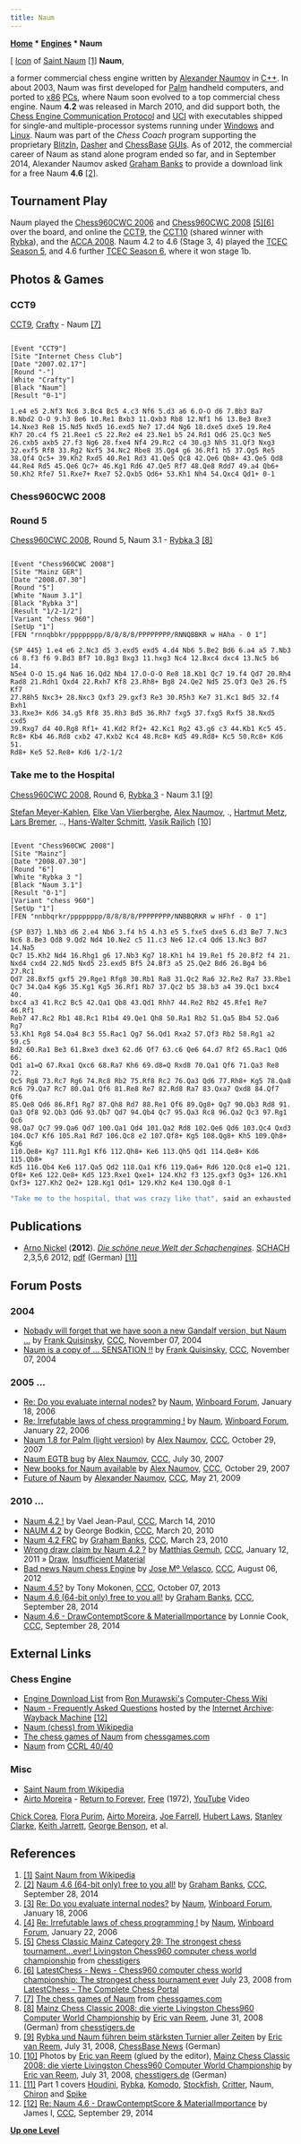 ```yaml
---
title: Naum
---
```

**[Home](Home "Home") \* [Engines](Engines "Engines") \* Naum**



[ [Icon](https://en.wikipedia.org/wiki/Icon) of [Saint Naum](https://en.wikipedia.org/wiki/Saint_Naum) <a id="cite-note-1" href="#cite-ref-1">[1]</a>
**Naum**,  

a former commercial chess engine written by [Alexander Naumov](Alexander_Naumov "Alexander Naumov") in [C++](Cpp "Cpp"). In about 2003, Naum was first developed for [Palm](index.php?title=Palm&action=edit&redlink=1 "Palm (page does not exist)") handheld computers, and ported to [x86](X86 "X86") [PCs](IBM_PC "IBM PC"), where Naum soon evolved to a top commercial chess engine. Naum **4.2** was released in March 2010, and did support both, the [Chess Engine Communication Protocol](Chess_Engine_Communication_Protocol "Chess Engine Communication Protocol") and [UCI](UCI "UCI") with executables shipped for single-and multiple-processor systems running under [Windows](Windows "Windows") and [Linux](Linux "Linux"). Naum was part of the *Chess Coach* program supporting the proprietary [BlitzIn](index.php?title=BlitzIn&action=edit&redlink=1 "BlitzIn (page does not exist)"), [Dasher](index.php?title=Dasher&action=edit&redlink=1 "Dasher (page does not exist)") and [ChessBase](ChessBase_(Database) "ChessBase (Database)") [GUIs](GUI "GUI"). As of 2012, the commercial career of Naum as stand alone program ended so far, and in September 2014, Alexander Naumov asked [Graham Banks](Graham_Banks "Graham Banks") to provide a download link for a free Naum **4.6** <a id="cite-note-2" href="#cite-ref-2">[2]</a>. 



## Tournament Play


Naum played the [Chess960CWC 2006](Chess960CWC_2006 "Chess960CWC 2006") and [Chess960CWC 2008](Chess960CWC_2008 "Chess960CWC 2008") <a id="cite-note-5" href="#cite-ref-5">[5]</a><a id="cite-note-6" href="#cite-ref-6">[6]</a> over the board, and online the [CCT9](CCT9 "CCT9"), the [CCT10](CCT10 "CCT10") (shared winner with [Rybka](Rybka "Rybka")), and the [ACCA 2008](ACCA_2008 "ACCA 2008"). Naum 4.2 to 4.6 (Stage 3, 4) played the [TCEC Season 5](TCEC_Season_5 "TCEC Season 5"), and 4.6 further [TCEC Season 6](TCEC_Season_6 "TCEC Season 6"), where it won stage 1b.



## Photos & Games


### CCT9


[CCT9](CCT9 "CCT9"), [Crafty](Crafty "Crafty") - Naum <a id="cite-note-7" href="#cite-ref-7">[7]</a>




```

[Event "CCT9"]
[Site "Internet Chess Club"]
[Date "2007.02.17"]
[Round "-"]
[White "Crafty"]
[Black "Naum"]
[Result "0-1"]

1.e4 e5 2.Nf3 Nc6 3.Bc4 Bc5 4.c3 Nf6 5.d3 a6 6.O-O d6 7.Bb3 Ba7 
8.Nbd2 O-O 9.h3 Be6 10.Re1 Bxb3 11.Qxb3 Rb8 12.Nf1 h6 13.Be3 Bxe3 
14.Nxe3 Re8 15.Nd5 Nxd5 16.exd5 Ne7 17.d4 Ng6 18.dxe5 dxe5 19.Re4 
Kh7 20.c4 f5 21.Ree1 c5 22.Re2 e4 23.Ne1 b5 24.Rd1 Qd6 25.Qc3 Ne5 
26.cxb5 axb5 27.f3 Ng6 28.fxe4 Nf4 29.Rc2 c4 30.g3 Nh5 31.Qf3 Nxg3
32.exf5 Rf8 33.Rg2 Nxf5 34.Nc2 Rbe8 35.Qg4 g6 36.Rf1 h5 37.Qg5 Re5 
38.Qf4 Qc5+ 39.Kh2 Rxd5 40.Re1 Rd3 41.Qe5 Qc8 42.Qe6 Qb8+ 43.Qe5 Qd8 
44.Re4 Rd5 45.Qe6 Qc7+ 46.Kg1 Rd6 47.Qe5 Rf7 48.Qe8 Rdd7 49.a4 Qb6+ 
50.Kh2 Rfe7 51.Rxe7+ Rxe7 52.Qxb5 Qd6+ 53.Kh1 Nh4 54.Qxc4 Qd1+ 0-1

```

### Chess960CWC 2008


### Round 5


[Chess960CWC 2008](Chess960CWC_2008 "Chess960CWC 2008"), Round 5, Naum 3.1 - [Rybka 3](Rybka "Rybka") <a id="cite-note-8" href="#cite-ref-8">[8]</a>




```

[Event "Chess960CWC 2008"]
[Site "Mainz GER"]
[Date "2008.07.30"]
[Round "5"]
[White "Naum 3.1"]
[Black "Rybka 3"]
[Result "1/2-1/2"]
[Variant "chess 960"]
[SetUp "1"]
[FEN "rnnqbbkr/pppppppp/8/8/8/8/PPPPPPPP/RNNQBBKR w HAha - 0 1"]

{SP 445} 1.e4 e6 2.Nc3 d5 3.exd5 exd5 4.d4 Nb6 5.Be2 Bd6 6.a4 a5 7.Nb3
c6 8.f3 f6 9.Bd3 Bf7 10.Bg3 Bxg3 11.hxg3 Nc4 12.Bxc4 dxc4 13.Nc5 b6 14.
N5e4 O-O 15.g4 Na6 16.Qd2 Nb4 17.O-O-O Re8 18.Kb1 Qc7 19.f4 Qd7 20.Rh4
Rad8 21.Rdh1 Qxd4 22.Rxh7 Kf8 23.Rh8+ Bg8 24.Qe2 Nd5 25.Qf3 Qe3 26.f5 Kf7
27.R8h5 Nxc3+ 28.Nxc3 Qxf3 29.gxf3 Re3 30.R5h3 Ke7 31.Kc1 Bd5 32.f4 Bxh1
33.Rxe3+ Kd6 34.g5 Rf8 35.Rh3 Bd5 36.Rh7 fxg5 37.fxg5 Rxf5 38.Nxd5 cxd5
39.Rxg7 d4 40.Rg8 Rf1+ 41.Kd2 Rf2+ 42.Kc1 Rg2 43.g6 c3 44.Kb1 Kc5 45.
Rc8+ Kb4 46.Rd8 cxb2 47.Kxb2 Kc4 48.Rc8+ Kd5 49.Rd8+ Kc5 50.Rc8+ Kd6 51.
Rd8+ Ke5 52.Re8+ Kd6 1/2-1/2

```





### Take me to the Hospital


[Chess960CWC 2008](Chess960CWC_2008 "Chess960CWC 2008"), Round 6, [Rybka 3](Rybka "Rybka") - Naum 3.1 <a id="cite-note-9" href="#cite-ref-9">[9]</a>



 [](http://www.chesstigers.de/ccm9_index_news.php?id=1435&rubrik=6&lang=0&kat=6) 
[Stefan Meyer-Kahlen](Stefan_Meyer-Kahlen "Stefan Meyer-Kahlen"), [Elke Van Vlierberghe](Elke_Van_Vlierberghe "Elke Van Vlierberghe"), [Alex Naumov](Alexander_Naumov "Alexander Naumov"), ., [Hartmut Metz](http://www.scr-kuppenheim.de/meko/index.html), [Lars Bremer](Lars_Bremer "Lars Bremer"), .., [Hans-Walter Schmitt](index.php?title=Hans-Walter_Schmitt&action=edit&redlink=1 "Hans-Walter Schmitt (page does not exist)"), [Vasik Rajlich](Vasik_Rajlich "Vasik Rajlich") <a id="cite-note-10" href="#cite-ref-10">[10]</a>




```

[Event "Chess960CWC 2008"]
[Site "Mainz"]
[Date "2008.07.30"]
[Round "6"]
[White "Rybka 3 "]
[Black "Naum 3.1"]
[Result "0-1"]
[Variant "chess 960"]
[SetUp "1"]
[FEN "nnbbqrkr/pppppppp/8/8/8/8/PPPPPPPP/NNBBQRKR w HFhf - 0 1"]

{SP 037} 1.Nb3 d6 2.e4 Nb6 3.f4 h5 4.h3 e5 5.fxe5 dxe5 6.d3 Be7 7.Nc3
Nc6 8.Be3 Qd8 9.Qd2 Nd4 10.Ne2 c5 11.c3 Ne6 12.c4 Qd6 13.Nc3 Bd7 14.Na5
Qc7 15.Kh2 Nd4 16.Rhg1 g6 17.Nb3 Kg7 18.Kh1 h4 19.Re1 f5 20.Bf2 f4 21.
Nxd4 cxd4 22.Nd5 Nxd5 23.exd5 Bf5 24.Bf3 a5 25.Qe2 Bd6 26.Bg4 b6 27.Rc1
Qd7 28.Bxf5 gxf5 29.Rge1 Rfg8 30.Rb1 Ra8 31.Qc2 Ra6 32.Re2 Ra7 33.Rbe1
Qc7 34.Qa4 Kg6 35.Kg1 Kg5 36.Rf1 Rb7 37.Qc2 b5 38.b3 a4 39.Qc1 bxc4 40.
bxc4 a3 41.Rc2 Bc5 42.Qa1 Qb8 43.Qd1 Rhh7 44.Re2 Rb2 45.Rfe1 Re7 46.Rf1
Reb7 47.Rc2 Rb1 48.Rc1 R1b4 49.Qe1 Qh8 50.Ra1 Rb2 51.Qa5 Bb4 52.Qa6 Rg7
53.Kh1 Rg8 54.Qa4 Bc3 55.Rac1 Qg7 56.Qd1 Rxa2 57.Qf3 Rb2 58.Rg1 a2 59.c5
Bd2 60.Ra1 Be3 61.Bxe3 dxe3 62.d6 Qf7 63.c6 Qe6 64.d7 Rf2 65.Rac1 Qd6 66.
Qd1 a1=Q 67.Rxa1 Qxc6 68.Ra7 Kh6 69.d8=Q Rxd8 70.Qa1 Qf6 71.Qa3 Re8 72.
Qc5 Rg8 73.Rc7 Rg6 74.Rc8 Rb2 75.Rf8 Rc2 76.Qa3 Qd6 77.Rh8+ Kg5 78.Qa8
Rc6 79.Qa7 Rc7 80.Qa1 Qf6 81.Re8 Re7 82.Rd8 Ra7 83.Qxa7 Qxd8 84.Qf7 Qf6
85.Qe8 Qd6 86.Rf1 Rg7 87.Qh8 Rd7 88.Re1 Qf6 89.Qg8+ Qg7 90.Qb3 Rd8 91.
Qa3 Qf8 92.Qb3 Qd6 93.Qb7 Qd7 94.Qb4 Qc7 95.Qa3 Rc8 96.Qa2 Qc3 97.Rg1 Qc6
98.Qa7 Qc7 99.Qa6 Qd7 100.Qa1 Qd4 101.Qa2 Rd8 102.Qe6 Qd6 103.Qc4 Qxd3
104.Qc7 Kf6 105.Ra1 Rd7 106.Qc8 e2 107.Qf8+ Kg5 108.Qg8+ Kh5 109.Qh8+ Kg6
110.Qe8+ Kg7 111.Rg1 Kf6 112.Qh8+ Ke6 113.Qh5 Qd1 114.Qe8+ Kd6 115.Qb8+
Kd5 116.Qb4 Ke6 117.Qa5 Qd2 118.Qa1 Kf6 119.Qa6+ Rd6 120.Qc8 e1=Q 121.
Qf8+ Ke6 122.Qe8+ Kd5 123.Rxe1 Qxe1+ 124.Kh2 f3 125.gxf3 Qg3+ 126.Kh1
Qxf3+ 127.Kh2 Qe2+ 128.Kg1 Qd1+ 129.Kh2 Ke4 130.Qg8 0-1

```


```C++
"Take me to the hospital, that was crazy like that", said an exhausted [Alexander Naumov](Alexander_Naumov "Alexander Naumov") right after [his opponent](Vasik_Rajlich "Vasik Rajlich") resigned. The game was already a few minutes over when he was still shaking like a leaf and his hands were freezing ... 

```

## Publications


* [Arno Nickel](Arno_Nickel "Arno Nickel") (**2012**). *[Die schöne neue Welt der Schachengines](http://www.edition-marco-shop.de/epages/64079634.sf/de_DE/?ObjectPath=/Shops/64079634/Categories/Schachgeschehen/Computerschach)*. [SCHACH](http://www.zeitschriftschach.de/) 2,3,5,6 2012, [pdf](http://www.edition-marco-shop.de/WebRoot/Store14/Shops/64079634/5177/F0A3/C389/D0DD/3A71/C0A8/2935/25F6/Die_schoene_neue_Welt_der_Schachengines.pdf) (German) <a id="cite-note-11" href="#cite-ref-11">[11]</a>


## Forum Posts


### 2004


* [Nobady will forget that we have soon a new Gandalf version, but Naum ...](https://www.stmintz.com/ccc/index.php?id=394848) by [Frank Quisinsky](Frank_Quisinsky "Frank Quisinsky"), [CCC](CCC "CCC"), November 07, 2004
* [Naum is a copy of ... SENSATION !!](https://www.stmintz.com/ccc/index.php?id=394866) by [Frank Quisinsky](Frank_Quisinsky "Frank Quisinsky"), [CCC](CCC "CCC"), November 07, 2004


### 2005 ...


* [Re: Do you evaluate internal nodes?](http://www.open-aurec.com/wbforum/viewtopic.php?f=4&t=4155#p21405) by [Naum](Alexander_Naumov "Alexander Naumov"), [Winboard Forum](Computer_Chess_Forums "Computer Chess Forums"), January 18, 2006
* [Re: Irrefutable laws of chess programming !](http://www.open-aurec.com/wbforum/viewtopic.php?f=4&t=4197#p21614) by [Naum](Alexander_Naumov "Alexander Naumov"), [Winboard Forum](Computer_Chess_Forums "Computer Chess Forums"), January 22, 2006
* [Naum 1.8 for Palm (light version)](https://www.stmintz.com/ccc/index.php?id=442233) by [Alex Naumov](Alexander_Naumov "Alexander Naumov"), [CCC](CCC "CCC"), October 29, 2007
* [Naum EGTB bug](http://www.talkchess.com/forum/viewtopic.php?t=15447) by [Alex Naumov](Alexander_Naumov "Alexander Naumov"), [CCC](CCC "CCC"), July 30, 2007
* [New books for Naum available](http://www.talkchess.com/forum/viewtopic.php?t=17458) by [Alex Naumov](Alexander_Naumov "Alexander Naumov"), [CCC](CCC "CCC"), October 29, 2007
* [Future of Naum](http://www.talkchess.com/forum/viewtopic.php?t=28043&) by [Alexander Naumov](Alexander_Naumov "Alexander Naumov"), [CCC](CCC "CCC"), May 21, 2009


### 2010 ...


* [Naum 4.2 !](http://www.talkchess.com/forum/viewtopic.php?t=33253) by Vael Jean-Paul, [CCC](CCC "CCC"), March 14, 2010
* [NAUM 4.2](http://www.talkchess.com/forum/viewtopic.php?t=33366) by George Bodkin, [CCC](CCC "CCC"), March 20, 2010
* [Naum 4.2 FRC](http://www.talkchess.com/forum/viewtopic.php?t=33429) by [Graham Banks](Graham_Banks "Graham Banks"), [CCC](CCC "CCC"), March 23, 2010
* [Wrong draw claim by Naum 4.2 ?](http://www.talkchess.com/forum/viewtopic.php?t=37592) by [Matthias Gemuh](Matthias_Gemuh "Matthias Gemuh"), [CCC](CCC "CCC"), January 12, 2011 » [Draw](Draw "Draw"), [Insufficient Material](Material#InsufficientMaterial "Material")
* [Bad news Naum chess Engine](http://www.talkchess.com/forum/viewtopic.php?t=44701) by [Jose Mº Velasco](Jose_Maria_Velasco "Jose Maria Velasco"), [CCC](CCC "CCC"), August 06, 2012
* [Naum 4.5?](http://www.talkchess.com/forum/viewtopic.php?t=49627) by Tony Mokonen, [CCC](CCC "CCC"), October 07, 2013
* [Naum 4.6 (64-bit only) free to you all!](http://www.talkchess.com/forum/viewtopic.php?t=53858) by [Graham Banks](Graham_Banks "Graham Banks"), [CCC](CCC "CCC"), September 28, 2014
* [Naum 4.6 - DrawContemptScore & MaterialImportance](http://www.talkchess.com/forum/viewtopic.php?t=53863) by Lonnie Cook, [CCC](CCC "CCC"), September 28, 2014


## External Links


### Chess Engine


* [Engine Download List](http://www.computer-chess.org/doku.php?id=computer_chess:wiki:download:engine_download_list) from [Ron Murawski's](Ron_Murawski "Ron Murawski") [Computer-Chess Wiki](http://computer-chess.org/doku.php?id=home)
* [Naum - Frequently Asked Questions](https://web.archive.org/web/20120529171234/http://naumchess.brinkster.net/faq.html) hosted by the [Internet Archive](https://en.wikipedia.org/wiki/Internet_Archive): [Wayback Machine](https://en.wikipedia.org/wiki/Wayback_Machine) <a id="cite-note-12" href="#cite-ref-12">[12]</a>
* [Naum (chess) from Wikipedia](https://en.wikipedia.org/wiki/Naum_%28chess%29)
* [The chess games of Naum](http://www.chessgames.com/perl/chessplayer?pid=111056) from [chessgames.com](http://www.chessgames.com/index.html)
* [Naum](http://computerchess.org.uk/ccrl/4040/cgi/compare_engines.cgi?family=Naum&print=Rating+list&print=Results+table&print=LOS+table&print=Ponder+hit+table&print=Eval+difference+table&print=Comopp+gamenum+table&print=Overlap+table&print=Score+with+common+opponents) from [CCRL 40/40](CCRL "CCRL")


### Misc


* [Saint Naum from Wikipedia](https://en.wikipedia.org/wiki/Saint_Naum)
* [Airto Moreira](Category:Airto_Moreira "Category:Airto Moreira") - [Return to Forever](Category:Return_to_Forever "Category:Return to Forever"), [Free](https://en.wikipedia.org/wiki/Free_%28Airto_album%29) (1972), [YouTube](https://en.wikipedia.org/wiki/YouTube) Video


 [Chick Corea](Category:Chick_Corea "Category:Chick Corea"), [Flora Purim](Category:Flora_Purim "Category:Flora Purim"), [Airto Moreira](Category:Airto_Moreira "Category:Airto Moreira"), [Joe Farrell](Category:Joe_Farrell "Category:Joe Farrell"), [Hubert Laws](https://en.wikipedia.org/wiki/Hubert_Laws), [Stanley Clarke](Category:Stanley_Clarke "Category:Stanley Clarke"), [Keith Jarrett](Category:Keith_Jarrett "Category:Keith Jarrett"), [George Benson](Category:George_Benson "Category:George Benson"), et al.
 
## References


1. <a id="cite-ref-1" href="#cite-note-1">[1]</a> [Saint Naum from Wikipedia](https://en.wikipedia.org/wiki/Saint_Naum)
2. <a id="cite-ref-2" href="#cite-note-2">[2]</a> [Naum 4.6 (64-bit only) free to you all!](http://www.talkchess.com/forum/viewtopic.php?t=53858) by [Graham Banks](Graham_Banks "Graham Banks"), [CCC](CCC "CCC"), September 28, 2014
3. <a id="cite-ref-3" href="#cite-note-3">[3]</a> [Re: Do you evaluate internal nodes?](http://www.open-aurec.com/wbforum/viewtopic.php?f=4&t=4155#p21405) by [Naum](Alexander_Naumov "Alexander Naumov"), [Winboard Forum](Computer_Chess_Forums "Computer Chess Forums"), January 18, 2006
4. <a id="cite-ref-4" href="#cite-note-4">[4]</a> [Re: Irrefutable laws of chess programming !](http://www.open-aurec.com/wbforum/viewtopic.php?f=4&t=4197#p21614) by [Naum](Alexander_Naumov "Alexander Naumov"), [Winboard Forum](Computer_Chess_Forums "Computer Chess Forums"), January 22, 2006
5. <a id="cite-ref-5" href="#cite-note-5">[5]</a> [Chess Classic Mainz Category 29: The strongest chess tournament…ever! Livingston Chess960 computer chess world championship](http://www.chesstigers.de/ccm9_index_news.php?id=1406&rubrik=6&lang=1&kat=6) from [chesstigers](http://www.chesstigers.de/ccm9.php?lang=1)
6. <a id="cite-ref-6" href="#cite-note-6">[6]</a> [LatestChess - News - Chess960 computer chess world championship: The strongest chess tournament ever](http://latestchess.com/showNews.php?id=165) July 23, 2008 from [LatestChess - The Complete Chess Portal](http://www.latestchess.com/)
7. <a id="cite-ref-7" href="#cite-note-7">[7]</a> [The chess games of Naum](http://www.chessgames.com/perl/chessplayer?pid=111056) from [chessgames.com](http://www.chessgames.com/index.html)
8. <a id="cite-ref-8" href="#cite-note-8">[8]</a> [Mainz Chess Classic 2008: die vierte Livingston Chess960 Computer World Championship](http://www.chesstigers.de/ccm9_index_news.php?id=1435&rubrik=6&lang=0&kat=6) by [Eric van Reem](Eric_van_Reem "Eric van Reem"), June 31, 2008 (German) from [chesstigers.de](http://www.chesstigers.de/ccm9.php?lang=0)
9. <a id="cite-ref-9" href="#cite-note-9">[9]</a> [Rybka und Naum führen beim stärksten Turnier aller Zeiten](http://www.chessbase.de/nachrichten.asp?newsid=7990) by [Eric van Reem](Eric_van_Reem "Eric van Reem"), July 31, 2008, [ChessBase News](ChessBase "ChessBase") (German)
10. <a id="cite-ref-10" href="#cite-note-10">[10]</a> Photos by [Eric van Reem](Eric_van_Reem "Eric van Reem") (glued by the editor), [Mainz Chess Classic 2008: die vierte Livingston Chess960 Computer World Championship](http://www.chesstigers.de/ccm9_index_news.php?id=1435&rubrik=6&lang=0&kat=6) by [Eric van Reem](Eric_van_Reem "Eric van Reem"), July 31, 2008, [chesstigers.de](http://www.chesstigers.de/ccm9.php?lang=0) (German)
11. <a id="cite-ref-11" href="#cite-note-11">[11]</a> Part 1 covers [Houdini](Houdini "Houdini"), [Rybka](Rybka "Rybka"), [Komodo](Komodo "Komodo"), [Stockfish](Stockfish "Stockfish"), [Critter](Critter "Critter"), Naum, [Chiron](Chiron "Chiron") and [Spike](Spike "Spike")
12. <a id="cite-ref-12" href="#cite-note-12">[12]</a> [Re: Naum 4.6 - DrawContemptScore & MaterialImportance](http://www.talkchess.com/forum/viewtopic.php?t=53863&start=1) by James I, [CCC](CCC "CCC"), September 29, 2014

**[Up one Level](Engines "Engines")**







 
